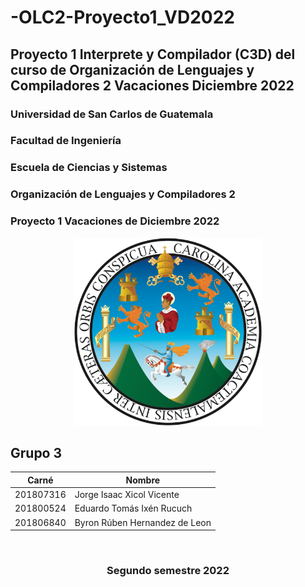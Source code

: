 # -OLC2-Proyecto1_VD2022
Proyecto 1 Interprete y Compilador (C3D) del curso de Organización de Lenguajes y Compiladores 2 Vacaciones Diciembre 2022
---
### Universidad de San Carlos de Guatemala
### Facultad de Ingeniería
### Escuela de Ciencias y Sistemas
### Organización de Lenguajes y Compiladores 2
### Proyecto 1 Vacaciones de Diciembre 2022

<p align="center"><img src="./img/USAC_logo.png" width="300" height="300"/></p>

### <h2> **Grupo 3** </h2> 
| Carné     | Nombre                        |
|-----------|-------------------------------|
| 201807316 | Jorge Isaac Xicol Vicente     |
| 201800524 | Eduardo Tomás Ixén Rucuch     |
| 201806840 | Byron Rúben Hernandez de Leon |

<br/>

### <p align="center">Segundo semestre 2022</p>

